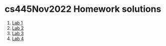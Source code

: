 # cs445Nov2022 Homework solutions
1. [Lab 1](https://github.com/bellaxing/cs445Nov2022/edit/main/lab1.md)
2. [Lab 2](https://github.com/bellaxing/cs445Nov2022/edit/main/lab1.md)
3. [Lab 3](https://github.com/bellaxing/cs445Nov2022/edit/main/lab1.md)
4. [Lab 4](https://github.com/bellaxing/cs445Nov2022/edit/main/lab1.md)


